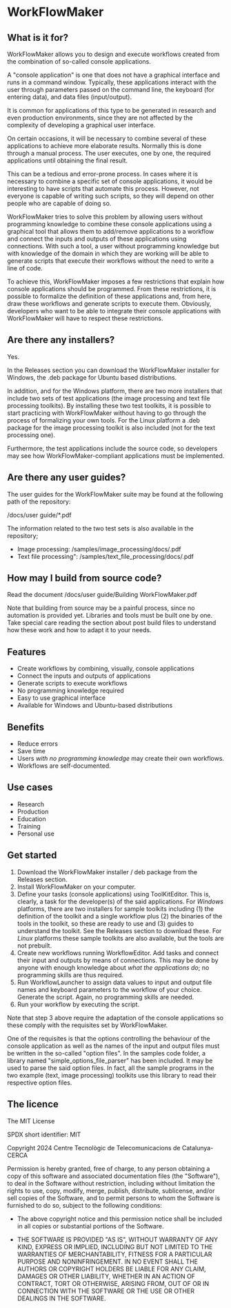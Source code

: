 # WorkFlowMaker

## What is it for?

WorkFlowMaker allows you to design and execute workflows created from the combination of so-called console applications.

A "console application" is one that does not have a graphical interface and runs in a command window. Typically, these applications interact with the user through parameters passed on the command line, the keyboard (for entering data), and data files (input/output).

It is common for applications of this type to be generated in research and even production environments, since they are not affected by the complexity of developing a graphical user interface.

On certain occasions, it will be necessary to combine several of these applications to achieve more elaborate results. Normally this is done through a manual process. The user executes, one by one, the required applications until obtaining the final result.

This can be a tedious and error-prone process. In cases where it is necessary to combine a specific set of console applications, it would be interesting to have scripts that automate this process. However, not everyone is capable of writing such scripts, so they will depend on other people who are capable of doing so.

WorkFlowMaker tries to solve this problem by allowing users without programming knowledge to combine these console applications using a graphical tool that allows them to add/remove applications to a workflow and connect the inputs and outputs of these applications using connections. With such a tool, a user without programming knowledge but with knowledge of the domain in which they are working will be able to generate scripts that execute their workflows without the need to write a line of code.

To achieve this, WorkFlowMaker imposes a few restrictions that explain how console applications should be programmed. From these restrictions, it is possible to formalize the definition of these applications and, from here, draw these workflows and generate scripts to execute them. Obviously, developers who want to be able to integrate their console applications with WorkFlowMaker will have to respect these restrictions.


## Are there any installers?

Yes.

In the Releases section you can download the WorkFlowMaker installer for Windows, the .deb package for Ubuntu based distributions.

In addition, and for the Windows platform, there are two more installers that include two sets of test applications (the image processing and text file processing toolkits). By installing these two test toolkits, it is possible to start practicing with WorkFlowMaker without having to go through the process of formalizing your own tools. For the Linux platform a .deb package for the image processing toolkit is also included (not for the text processing one).

Furthermore, the test applications include the source code, so developers may see how WorkFlowMaker-compliant applications must be implemented.

## Are there any user guides?

The user guides for the WorkFlowMaker suite may be found at the following path of the repository:

/docs/user guide/*.pdf


The information related to the two test sets is also available in the repository;

* Image processing: /samples/image_processing/docs/.pdf
* Text file processing": /samples/text_file_processing/docs/.pdf

## How may I build from source code?

Read the document /docs/user guide/Building WorkFlowMaker.pdf

Note that building from source may be a painful process, since no automation is provided yet. Libraries and tools must be built one by one. Take special care reading the section about post build files to understand how these work and how to adapt it to your needs.

## Features

* Create workflows by combining, visually, console applications 
* Connect the inputs and outputs of applications 
* Generate scripts to execute workflows 
* No programming knowledge required 
* Easy to use graphical interface 
* Available for Windows and Ubuntu-based distributions

## Benefits

* Reduce errors 
* Save time
* Users _with no programming knowledge_ may create their own workflows.
* Workflows are self-documented.

## Use cases

* Research 
* Production 
* Education 
* Training 
* Personal use

## Get started

1. Download the WorkFlowMaker installer / deb package from the Releases section. 
2. Install WorkFlowMaker on your computer. 
3. Define your tasks (console applications) using ToolKitEditor. This is, clearly, a task for the developer(s) of the said applications. For *Windows* platforms, there are two installers for sample toolkits including (1) the definition of the toolkit and a single workflow plus (2) the binaries of the tools in the toolkit, so these are ready to use and (3) guides to understand the toolkit. See the Releases section to download these. For *Linux* platforms these sample toolkits are also available, but the tools are not prebuilt.
4. Create new workflows running WorkflowEditor. Add tasks and connect their input and outputs by means of connections. This may be done by anyone with enough knowledge about _what the applications do_; no programming skills are thus required.
5. Run WorkflowLauncher to assign data values to input and output file names and keyboard parameters to the workflow of your choice. Generate the script. Again, no programming skills are needed.
6. Run your workflow by executing the script.

Note that step 3 above require the adaptation of the console applications so these comply with the requisites set by WorkFlowMaker.

One of the requisites is that the options controlling the behaviour of the console application as well as the names of the input and output files must be written in the so-called "option files". In the samples code folder, a library named "simple_options_file_parser" has been included. It may be used to parse the said option files. In fact, all the sample programs in the two example (text, image processing) toolkits use this library to read their respective option files.


## The licence

The MIT License

SPDX short identifier: MIT

Copyright 2024 Centre Tecnològic de Telecomunicacions de Catalunya-CERCA

Permission is hereby granted, free of charge, to any person obtaining a copy of this software and associated documentation files (the "Software"), to deal in the Software without restriction, including without limitation the rights to use, copy, modify, merge, publish, distribute, sublicense, and/or sell copies of the Software, and to permit persons to whom the Software is furnished to do so, subject to the following conditions:

* The above copyright notice and this permission notice shall be included in all copies or substantial portions of the Software.

* THE SOFTWARE IS PROVIDED "AS IS", WITHOUT WARRANTY OF ANY KIND, EXPRESS OR IMPLIED, INCLUDING BUT NOT LIMITED TO THE WARRANTIES OF MERCHANTABILITY, FITNESS FOR A PARTICULAR PURPOSE AND NONINFRINGEMENT. IN NO EVENT SHALL THE AUTHORS OR COPYRIGHT HOLDERS BE LIABLE FOR ANY CLAIM, DAMAGES OR OTHER LIABILITY, WHETHER IN AN ACTION OF CONTRACT, TORT OR OTHERWISE, ARISING FROM, OUT OF OR IN CONNECTION WITH THE SOFTWARE OR THE USE OR OTHER DEALINGS IN THE SOFTWARE.
